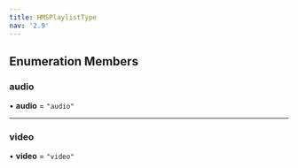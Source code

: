 ```yaml
---
title: HMSPlaylistType
nav: '2.9'
---
```


## Enumeration Members

### audio

• **audio** = `"audio"`

---

### video

• **video** = `"video"`
